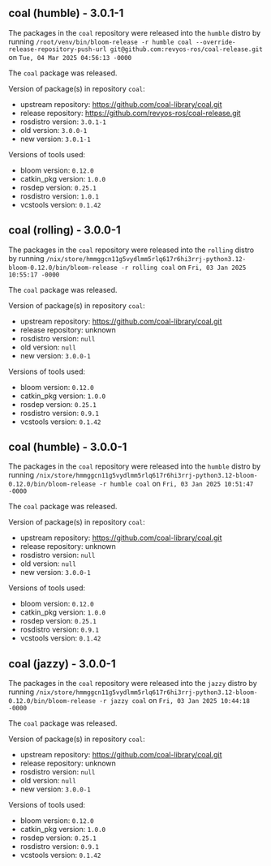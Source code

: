 ## coal (humble) - 3.0.1-1

The packages in the `coal` repository were released into the `humble` distro by running `/root/venv/bin/bloom-release -r humble coal --override-release-repository-push-url git@github.com:revyos-ros/coal-release.git` on `Tue, 04 Mar 2025 04:56:13 -0000`

The `coal` package was released.

Version of package(s) in repository `coal`:

- upstream repository: https://github.com/coal-library/coal.git
- release repository: https://github.com/revyos-ros/coal-release.git
- rosdistro version: `3.0.1-1`
- old version: `3.0.0-1`
- new version: `3.0.1-1`

Versions of tools used:

- bloom version: `0.12.0`
- catkin_pkg version: `1.0.0`
- rosdep version: `0.25.1`
- rosdistro version: `1.0.1`
- vcstools version: `0.1.42`


## coal (rolling) - 3.0.0-1

The packages in the `coal` repository were released into the `rolling` distro by running `/nix/store/hmmggcn11g5vydlmm5rlq617r6hi3rrj-python3.12-bloom-0.12.0/bin/bloom-release -r rolling coal` on `Fri, 03 Jan 2025 10:55:17 -0000`

The `coal` package was released.

Version of package(s) in repository `coal`:

- upstream repository: https://github.com/coal-library/coal.git
- release repository: unknown
- rosdistro version: `null`
- old version: `null`
- new version: `3.0.0-1`

Versions of tools used:

- bloom version: `0.12.0`
- catkin_pkg version: `1.0.0`
- rosdep version: `0.25.1`
- rosdistro version: `0.9.1`
- vcstools version: `0.1.42`


## coal (humble) - 3.0.0-1

The packages in the `coal` repository were released into the `humble` distro by running `/nix/store/hmmggcn11g5vydlmm5rlq617r6hi3rrj-python3.12-bloom-0.12.0/bin/bloom-release -r humble coal` on `Fri, 03 Jan 2025 10:51:47 -0000`

The `coal` package was released.

Version of package(s) in repository `coal`:

- upstream repository: https://github.com/coal-library/coal.git
- release repository: unknown
- rosdistro version: `null`
- old version: `null`
- new version: `3.0.0-1`

Versions of tools used:

- bloom version: `0.12.0`
- catkin_pkg version: `1.0.0`
- rosdep version: `0.25.1`
- rosdistro version: `0.9.1`
- vcstools version: `0.1.42`


## coal (jazzy) - 3.0.0-1

The packages in the `coal` repository were released into the `jazzy` distro by running `/nix/store/hmmggcn11g5vydlmm5rlq617r6hi3rrj-python3.12-bloom-0.12.0/bin/bloom-release -r jazzy coal` on `Fri, 03 Jan 2025 10:44:18 -0000`

The `coal` package was released.

Version of package(s) in repository `coal`:

- upstream repository: https://github.com/coal-library/coal.git
- release repository: unknown
- rosdistro version: `null`
- old version: `null`
- new version: `3.0.0-1`

Versions of tools used:

- bloom version: `0.12.0`
- catkin_pkg version: `1.0.0`
- rosdep version: `0.25.1`
- rosdistro version: `0.9.1`
- vcstools version: `0.1.42`



